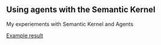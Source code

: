 ## Using agents with the Semantic Kernel

My experiements with Semantic Kernel and Agents

[Example result](https://github.com/mrochon/AgentsCognitiveSDK/blob/main/python_argument.md)